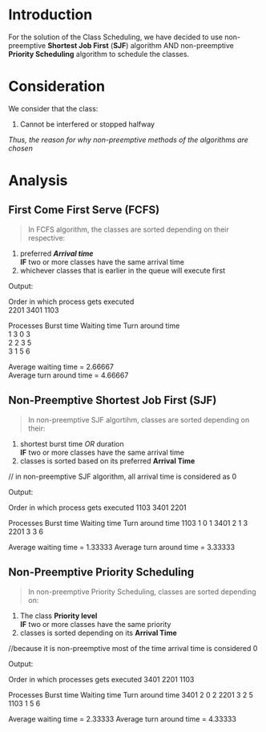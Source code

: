 # Introduction

For the solution of the Class Scheduling, we have decided to use 
non-preemptive **Shortest Job First** (**SJF**) algorithm
AND
non-preemptive **Priority Scheduling** algorithm
to schedule the classes.

# Consideration

We consider that the class:
1.  Cannot be interfered or stopped halfway

_Thus, the reason for why non-preemptive methods of the algorithms are chosen_

# Analysis

## First Come First Serve (FCFS)

 > In FCFS algorithm, the classes are sorted depending on their respective: </br>
 1. preferred ***Arrival time*** </br>
 **IF** two or more classes have the same arrival time </br>
 2. whichever classes that is earlier in the queue will execute first

Output:

Order in which process gets executed </br>
2201    3401    1103

Processes   Burst time   Waiting time   Turn around time </br>
   1            3           0             3 </br>
   2            2           3             5 </br>
   3            1           5             6 </br>
   
Average waiting time = 2.66667 </br>
Average turn around time = 4.66667

## Non-Preemptive Shortest Job First (SJF)

> In non-preemptive SJF algortihm, classes are sorted depending on their:
1. shortest burst time *OR* duration </br>
**IF** two or more classes have the same arrival time </br>
2. classes is sorted based on its preferred **Arrival Time**

// in non-preemptive SJF algorithm, all arrival time is considered as 0

Output:

Order in which process gets executed
1103 3401 2201

Processes  Burst time  Waiting time  Turn around time
 1103           1        0               1
 3401           2        1               3
 2201           3        3               6

Average waiting time = 1.33333
Average turn around time = 3.33333

## Non-Preemptive Priority Scheduling

> In non-preemptive Priority Scheduling, classes are sorted depending on:
1. The class **Priority level** </br>
**IF** two or more classes have the same priority </br>
2. classes is sorted depending on its **Arrival Time**

//because it is non-preemptive most of the time arrival time is considered 0

Output:

Order in which processes gets executed
3401 2201 1103

Processes   Burst time   Waiting time   Turn around time
   3401         2           0             2
   2201         3           2             5
   1103         1           5             6

Average waiting time = 2.33333
Average turn around time = 4.33333
